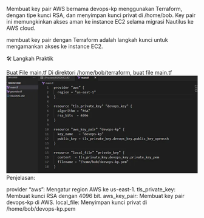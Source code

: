 Membuat key pair AWS bernama devops-kp menggunakan Terraform, dengan tipe kunci RSA, dan menyimpan kunci privat di /home/bob. Key pair ini memungkinkan akses aman ke instance EC2 selama migrasi Nautilus ke AWS cloud.

membuat key pair dengan Terraform adalah langkah kunci untuk mengamankan akses ke instance EC2.

🛠️ Langkah Praktik

Buat File main.tf
Di direktori /home/bob/terraform, buat file main.tf
![alt text](image.png)
Penjelasan:

provider “aws”: Mengatur region AWS ke us-east-1.
tls_private_key: Membuat kunci RSA dengan 4096 bit.
aws_key_pair: Membuat key pair devops-kp di AWS.
local_file: Menyimpan kunci privat di /home/bob/devops-kp.pem